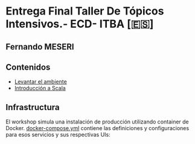 # Entrega Final Taller De Tópicos Intensivos.- ECD- ITBA [🇪🇸]
## Fernando MESERI

## Contenidos
* [Levantar el ambiente](#levantar-ambiente)
* [Introducción a Scala](scala/README.md)


## Infrastructura

El workshop simula una instalación de producción utilizando container de Docker.
[docker-compose.yml](docker-compose.yml) contiene las definiciones y configuraciones para esos servicios y sus respectivas UIs:



